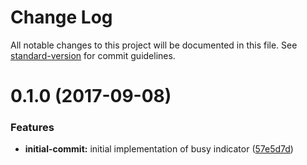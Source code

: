 # Change Log

All notable changes to this project will be documented in this file. See [standard-version](https://github.com/conventional-changelog/standard-version) for commit guidelines.

<a name="0.1.0"></a>
# 0.1.0 (2017-09-08)


### Features

* **initial-commit:** initial implementation of busy indicator ([57e5d7d](https://github.com/drivesoftware/aurelia-busy-indicator/commit/57e5d7d))
